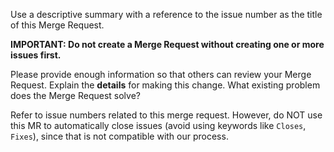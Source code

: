 Use a descriptive summary with a reference to the issue number as the title of this Merge Request.

**IMPORTANT: Do not create a Merge Request without creating one or more issues first.**

Please provide enough information so that others can review your Merge Request. Explain the **details** for making this change. What existing problem does the Merge Request solve?

Refer to issue numbers related to this merge request. However, do NOT use this MR to automatically close issues (avoid using keywords like `Closes`, `Fixes`), since that is not compatible with our process.
